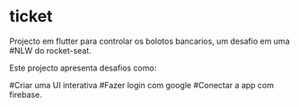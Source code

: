 # ticket


Projecto em flutter para controlar os bolotos bancarios,
um desafio em uma 
#NLW do rocket-seat.

Este projecto apresenta desafios como:


#Criar uma UI interativa
#Fazer login com google
#Conectar a app com firebase.









